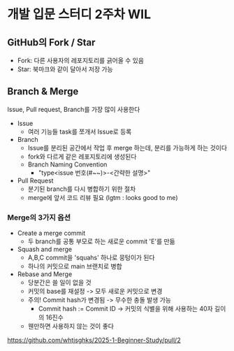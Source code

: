 # 개발 입문 스터디 2주차 WIL

GitHub의 Fork / Star
-------------------

+ Fork: 다른 사용자의 레포지토리를 긁어올 수 있음
+ Star: 북마크와 같이 달아서 저장 가능

Branch & Merge
---------------

Issue, Pull request, Branch를 가장 많이 사용한다

+ Issue
    + 여러 기능들 task를 쪼개서 Issue로 등록
+ Branch
    + Issue를 분리된 공간에서 작업 후 merge 하는데, 분리를 가능하게 하는 것이다
    + fork와 다르게 같은 레포지토리에 생성된다
    + Branch Naming Convention
        + "type\<issue 번호(#~~)>-<간략한 설명>"
+ Pull Request
    + 분기된 branch를 다시 병합하기 위한 절차
    + merge에 앞서 코드 리뷰 필요 (lgtm : looks good to me)


### Merge의 3가지 옵션
+ Create a merge commit
    + 두 branch를 공통 부모로 하는 새로운 commit 'E'를 만듦
+ Squash and merge
    + A,B,C commit을 'squahs' 하나로 뭉텅이가 된다
    + 하나의 커밋으로 main 브랜치로 병합
+ Rebase and Merge
    + 당분간은 쓸 일이 없을 것
    + 커밋의 base를 재설정 -> 모두 새로운 커밋으로 변경
    + 주의! Commit hash가 변경됨 -> 무수한 충돌 발생 가능
        * Commit hash := Commit ID -> 커밋의 식별을 위해 사용하는 40자 길이의 16진수
    + 웬만하면 사용하지 않는 것이 좋다

https://github.com/whtjsghks/2025-1-Beginner-Study/pull/2